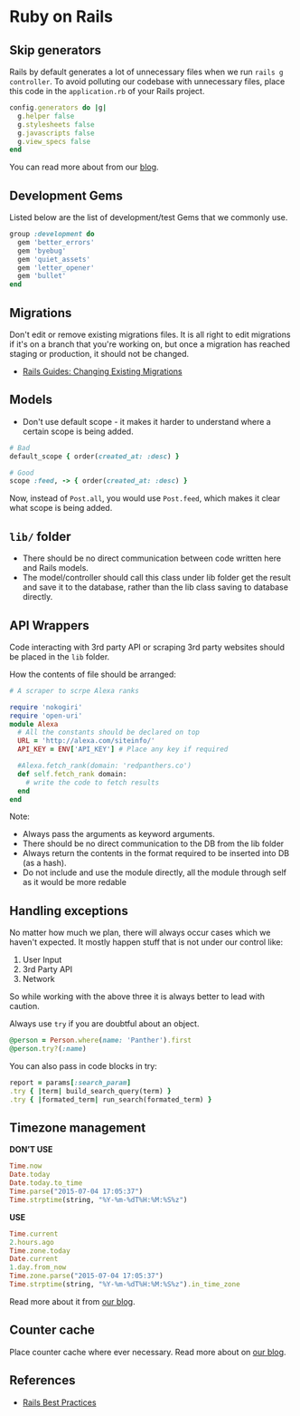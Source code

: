 
# Ruby on Rails


## Skip generators

Rails by default generates a lot of unnecessary files
when we run `rails g controller`.
To avoid polluting our codebase
with unnecessary files,
place this code in the `application.rb`
of your Rails project.

```rb
config.generators do |g|
  g.helper false
  g.stylesheets false
  g.javascripts false
  g.view_specs false
end
```

You can read more about from our
[blog](http://blog.redpanthers.co/customize-rails-auto-generation/).


## Development Gems

Listed below are the list of development/test Gems that we commonly use.

```ruby
group :development do
  gem 'better_errors'
  gem 'byebug'
  gem 'quiet_assets'
  gem 'letter_opener'
  gem 'bullet'
end
```


## Migrations

Don't edit or remove existing migrations files.
It is all right to edit migrations
if it's on a branch that you're working on,
but once a migration has reached staging or production,
it should not be changed.

- [Rails Guides: Changing Existing Migrations](http://edgeguides.rubyonrails.org/active_record_migrations.html#changing-existing-migrations)


## Models

- Don't use default scope -
  it makes it harder to understand
  where a certain scope is being added.

```ruby
# Bad
default_scope { order(created_at: :desc) }

# Good
scope :feed, -> { order(created_at: :desc) }
```

Now, instead of `Post.all`,
you would use `Post.feed`,
which makes it clear
what scope is being added.

## `lib/` folder

- There should be no direct communication
  between code written here and Rails models.
- The model/controller should call this
  class under lib folder get the result
  and save it to the database,
  rather than the lib class saving to database directly.

## API Wrappers

Code interacting with 3rd party API
or scraping 3rd party websites
should be placed in the `lib` folder.

How the contents of file should be arranged:

```rb
# A scraper to scrpe Alexa ranks

require 'nokogiri'
require 'open-uri'
module Alexa
  # All the constants should be declared on top
  URL = 'http://alexa.com/siteinfo/'
  API_KEY = ENV['API_KEY'] # Place any key if required

  #Alexa.fetch_rank(domain: 'redpanthers.co')
  def self.fetch_rank domain:
    # write the code to fetch results
  end
end
```

Note:

- Always pass the arguments as keyword arguments.
- There should be no direct communication to the DB from the lib folder
- Always return the contents
  in the format required to be inserted into DB (as a hash).
- Do not include and use the module directly,
  all the module through self as it would be more redable


## Handling exceptions

No matter how much we plan,
there will always occur cases which we haven't expected.
It mostly happen stuff that is not under our control like:

1. User Input
2. 3rd Party API
3. Network

So while working with the above three it is always better to lead with caution.

Always use `try` if you are doubtful about an object.

```ruby
@person = Person.where(name: 'Panther').first
@person.try?(:name)
```

You can also pass in code blocks in try:

```ruby
report = params[:search_param]
.try { |term| build_search_query(term) }
.try { |formated_term| run_search(formated_term) }
```

## Timezone management

**DON’T USE**

```ruby
Time.now
Date.today
Date.today.to_time
Time.parse("2015-07-04 17:05:37")
Time.strptime(string, "%Y-%m-%dT%H:%M:%S%z")
```

**USE**

```ruby
Time.current
2.hours.ago
Time.zone.today
Date.current
1.day.from_now
Time.zone.parse("2015-07-04 17:05:37")
Time.strptime(string, "%Y-%m-%dT%H:%M:%S%z").in_time_zone
```

Read more about it from
[our blog](http://blog.redpanthers.co/working-timezones-rails/).

## Counter cache

Place counter cache where ever necessary.
Read more about on
[our blog](http://blog.redpanthers.co/counter-cache-how-to-get-started/).


## References

- [Rails Best Practices](https://rails-bestpractices.com)

